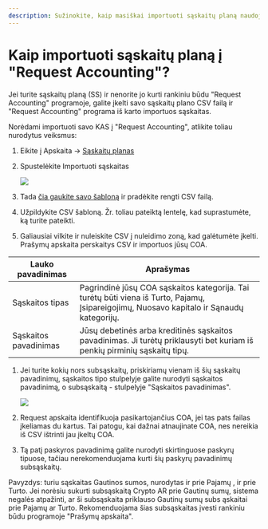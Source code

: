 ```yaml
---
description: Sužinokite, kaip masiškai importuoti sąskaitų planą naudojant CSV failą.
---
```


# Kaip importuoti sąskaitų planą į "Request Accounting"?

Jei turite sąskaitų planą (SS) ir nenorite jo kurti rankiniu būdu "Request Accounting" programoje, galite įkelti savo sąskaitų plano CSV failą ir "Request Accounting" programa iš karto importuos sąskaitas.

Norėdami importuoti savo KAS į "Request Accounting", atlikite toliau nurodytus veiksmus:

1. Eikite į Apskaita → [Sąskaitų planas](https://accounting.request.finance/account-types)
2.  Spustelėkite Importuoti sąskaitas

    [![](https://downloads.intercomcdn.com/i/o/mmdbekc3/1324337032/3d3d2b85eb4ddbbcd42b580e1455/unnamed+\(3\).png?expires=1751479200\&signature=c5b5429f128f52b64892f1122fd229edbc8439baf035356d7cb57036956fa691\&req=dSMlEsp9moFcW%2FMW3nq%2BgSroI21R4PfiadC75rt7e3%2FPSoJjk7ztB6gsxvVh%0AL465CHzmuCs2nw4L6S6Xgs%2FqE%2BA%3D%0A)](https://downloads.intercomcdn.com/i/o/mmdbekc3/1324337032/3d3d2b85eb4ddbbcd42b580e1455/unnamed+\(3\).png?expires=1751479200\&signature=c5b5429f128f52b64892f1122fd229edbc8439baf035356d7cb57036956fa691\&req=dSMlEsp9moFcW%2FMW3nq%2BgSroI21R4PfiadC75rt7e3%2FPSoJjk7ztB6gsxvVh%0AL465CHzmuCs2nw4L6S6Xgs%2FqE%2BA%3D%0A)
3. Tada [čia gaukite savo šabloną](https://public-template-files.s3.eu-west-3.amazonaws.com/General_COA_Template.csv) ir pradėkite rengti CSV failą.
4. Užpildykite CSV šabloną. Žr. toliau pateiktą lentelę, kad suprastumėte, ką turite pateikti.
5. Galiausiai vilkite ir nuleiskite CSV į nuleidimo zoną, kad galėtumėte įkelti. Prašymų apskaita perskaitys CSV ir importuos jūsų COA.

| Lauko pavadinimas     | Aprašymas                                                                                                                                 |
| --------------------- | ----------------------------------------------------------------------------------------------------------------------------------------- |
| Sąskaitos tipas       | Pagrindinė jūsų COA sąskaitos kategorija. Tai turėtų būti viena iš Turto, Pajamų, Įsipareigojimų, Nuosavo kapitalo ir Sąnaudų kategorijų. |
| Sąskaitos pavadinimas | Jūsų debetinės arba kreditinės sąskaitos pavadinimas. Ji turėtų priklausyti bet kuriam iš penkių pirminių sąskaitų tipų.                  |

1.  Jei turite kokių nors subsąskaitų, priskiriamų vienam iš šių sąskaitų pavadinimų, sąskaitos tipo stulpelyje galite nurodyti sąskaitos pavadinimą, o subsąskaitą - stulpelyje "Sąskaitos pavadinimas".

    [![](https://downloads.intercomcdn.com/i/o/mmdbekc3/1324344080/4f30df650a65308f8f57924e6b4e/unnamed+\(4\).png?expires=1751479200\&signature=9767564915920182ede642fad8904fb629c8be8f8015b63786a31f7dc98bd612\&req=dSMlEsp6mYFXWfMW3nq%2BgSH2nwFSnpIUB1KCxqSDnOjoVAId8EHQRYFJOO9%2B%0Aw4hAxvNlK6Gca%2FWuTDwXsivPO%2BE%3D%0A)](https://downloads.intercomcdn.com/i/o/mmdbekc3/1324344080/4f30df650a65308f8f57924e6b4e/unnamed+\(4\).png?expires=1751479200\&signature=9767564915920182ede642fad8904fb629c8be8f8015b63786a31f7dc98bd612\&req=dSMlEsp6mYFXWfMW3nq%2BgSH2nwFSnpIUB1KCxqSDnOjoVAId8EHQRYFJOO9%2B%0Aw4hAxvNlK6Gca%2FWuTDwXsivPO%2BE%3D%0A)
2. Request apskaita identifikuoja pasikartojančius COA, jei tas pats failas įkeliamas du kartus. Tai patogu, kai dažnai atnaujinate COA, nes nereikia iš CSV ištrinti jau įkeltų COA.
3. Tą patį paskyros pavadinimą galite nurodyti skirtinguose paskyrų tipuose, tačiau nerekomenduojama kurti šių paskyrų pavadinimų subsąskaitų.

Pavyzdys: turiu sąskaitas Gautinos sumos, nurodytas ir prie Pajamų , ir prie Turto. Jei norėsiu sukurti subsąskaitą Crypto AR prie Gautinų sumų, sistema negalės atpažinti, ar ši subsąskaita priklauso Gautinų sumų subs ąskaitai prie Pajamų ar Turto. Rekomenduojama šias subsąskaitas įvesti rankiniu būdu programoje "Prašymų apskaita".

